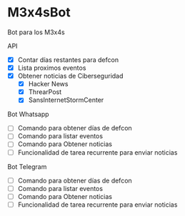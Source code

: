# M3x4sBot

Bot para los M3x4s

API

- [x] Contar días restantes para defcon
- [x] Lista proximos eventos
- [x] Obtener noticias de Ciberseguridad
    - [x] Hacker News
    - [x] ThrearPost
    - [x] SansInternetStormCenter

Bot Whatsapp
- [ ] Comando para obtener días de defcon
- [ ] Comando para listar eventos
- [ ] Comando para Obtener noticias
- [ ] Funcionalidad de tarea recurrente para enviar noticias

Bot Telegram
- [ ] Comando para obtener días de defcon
- [ ] Comando para listar eventos
- [ ] Comando para Obtener noticias
- [ ] Funcionalidad de tarea recurrente para enviar noticias